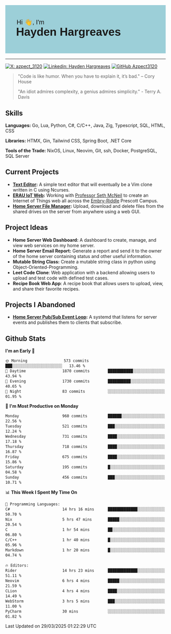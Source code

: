 ![Hayden Hargreaves](https://github.com/Azpect3120/Azpect3120/blob/master/download.png?raw=true)

<hr>

[![X: azpect_3120](https://img.shields.io/twitter/follow/azpect_3120?style=social)](https://x.com/azpect_3120)
[![Linkedin: Hayden Hargreaves](https://img.shields.io/badge/-Hayden%20Hargreaves-blue?style=flat-square&logo=Linkedin&logoColor=white&link=https://www.linkedin.com/in/hayden-hargreaves-37b2802a4/)](https://www.linkedin.com/in/hayden-hargreaves-37b2802a4/)
[![GitHub Azpect3120](https://img.shields.io/github/followers/azpect3120?label=follow&style=social)](https://github.com/azpect3120)

> "Code is like humor. When you have to explain it, it’s bad." – Cory House
> 
> "An idiot admires complexity, a genius admires simplicity." - Terry A. Davis


## Skills
**Languages:** Go, Lua, Python, C#, C/C++, Java, Zig, Typescript, SQL, HTML, CSS 

**Libraries:** HTMX, Gin, Tailwind CSS, Spring Boot, .NET Core

**Tools of the Trade:** NixOS, Linux, Neovim, Git, ssh, Docker, PostgreSQL, SQL Server


## Current Projects 
- **[Text Editor](https://github.com/Azpect3120/TextEditor):** A simple text editor that will eventually be a Vim clone written in C using Ncurses.
- **[ERAU IoT Web](https://github.com/Azpect3120/InternetOfThings):** Working with [Professor Seth McNeil](https://github.com/semcneil) to create an Internet of Things web all across the [Embry-Riddle](https://erau.edu) Prescott Campus.
- **[Home Server File Manager](https://github.com/Azpect3120/ServerFileManager):** Upload, download and delete files from the shared drives on the server from anywhere using a web GUI.


## Project Ideas
- **Home Server Web Dashboard:** A dashboard to create, manage, and view web services on my home server.
- **Home Server Email Report:** Generate a report and send it to the owner of the home server containing status and other useful information.
- **Mutable String Class:** Create a mutable string class in python using Object-Oriented-Programming.
- **Leet Code Clone**: Web application with a backend allowing users to upload and test code with defined test cases.
- **Recipe Book Web App**: A recipe book that allows users to upload, view, and share their favorite recipes.

## Projects I Abandoned 
- **[Home Server Pub/Sub Event Loop](https://github.com/Azpect3120/TCPNotificationManager):** A systemd that listens for server events and publishes them to clients that subscribe.


## Github Stats

<!--START_SECTION:waka-->
**I'm an Early 🐤** 

```text
🌞 Morning                573 commits         ███░░░░░░░░░░░░░░░░░░░░░░   13.46 % 
🌆 Daytime                1870 commits        ███████████░░░░░░░░░░░░░░   43.94 % 
🌃 Evening                1730 commits        ██████████░░░░░░░░░░░░░░░   40.65 % 
🌙 Night                  83 commits          ░░░░░░░░░░░░░░░░░░░░░░░░░   01.95 % 
```
📅 **I'm Most Productive on Monday** 

```text
Monday                   960 commits         ██████░░░░░░░░░░░░░░░░░░░   22.56 % 
Tuesday                  521 commits         ███░░░░░░░░░░░░░░░░░░░░░░   12.24 % 
Wednesday                731 commits         ████░░░░░░░░░░░░░░░░░░░░░   17.18 % 
Thursday                 718 commits         ████░░░░░░░░░░░░░░░░░░░░░   16.87 % 
Friday                   675 commits         ████░░░░░░░░░░░░░░░░░░░░░   15.86 % 
Saturday                 195 commits         █░░░░░░░░░░░░░░░░░░░░░░░░   04.58 % 
Sunday                   456 commits         ███░░░░░░░░░░░░░░░░░░░░░░   10.71 % 
```


📊 **This Week I Spent My Time On** 

```text
💬 Programming Languages: 
C#                       14 hrs 16 mins      █████████████░░░░░░░░░░░░   50.70 % 
Nix                      5 hrs 47 mins       █████░░░░░░░░░░░░░░░░░░░░   20.54 % 
C                        1 hr 54 mins        ██░░░░░░░░░░░░░░░░░░░░░░░   06.80 % 
C/C++                    1 hr 40 mins        █░░░░░░░░░░░░░░░░░░░░░░░░   05.96 % 
Markdown                 1 hr 20 mins        █░░░░░░░░░░░░░░░░░░░░░░░░   04.74 % 

🔥 Editors: 
Rider                    14 hrs 23 mins      █████████████░░░░░░░░░░░░   51.11 % 
Neovim                   6 hrs 4 mins        █████░░░░░░░░░░░░░░░░░░░░   21.59 % 
CLion                    4 hrs 4 mins        ████░░░░░░░░░░░░░░░░░░░░░   14.49 % 
WebStorm                 3 hrs 5 mins        ███░░░░░░░░░░░░░░░░░░░░░░   11.00 % 
PyCharm                  30 mins             ░░░░░░░░░░░░░░░░░░░░░░░░░   01.82 % 
```


 Last Updated on 29/03/2025 01:22:29 UTC
<!--END_SECTION:waka-->
